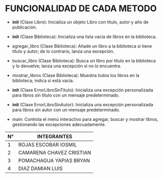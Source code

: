 # FUNCIONALIDAD DE CADA METODO 


* __init__ (Clase Libro):
Inicializa un objeto Libro con título, autor y año de publicación.

* __init__ (Clase Biblioteca):
Inicializa una lista vacía de libros en la biblioteca.

* agregar_libro (Clase Biblioteca):
Añade un libro a la biblioteca si tiene título y autor; de lo contrario, lanza una excepción.

* buscar_libro (Clase Biblioteca):
Busca un libro por título en la biblioteca y lo devuelve; lanza una excepción si no lo encuentra.

* mostrar_libros (Clase Biblioteca):
Muestra todos los libros en la biblioteca; indica si está vacía.

* __init__ (Clase ErrorLibroSinTitulo):
Inicializa una excepción personalizada para libros sin título con un mensaje predeterminado.

* __init__ (Clase ErrorLibroSinAutor):
Inicializa una excepción personalizada para libros sin autor con un mensaje predeterminado.

* main:
Controla el menú interactivo para agregar, buscar y mostrar libros, gestionando las excepciones adecuadamente.


| N° |      INTEGRANTES         |
|----|--------------------------|
| 1  | ROJAS ESCOBAR IOSMIL     |
| 2  |CAMARENA CHAVEZ CRISTIAN  |
| 3  | POMACHAGUA YAPIAS BRYAN  |
| 4  | DIAZ DAMIAN LUIS         |


